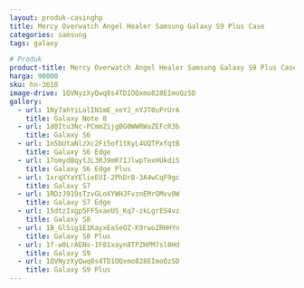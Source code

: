 ```yaml
---
layout: produk-casinghp
title: Mercy Overwatch Angel Healer Samsung Galaxy S9 Plus Case
categories: samsung
tags: galaxy

# Produk
product-title: Mercy Overwatch Angel Healer Samsung Galaxy S9 Plus Case
harga: 90000
sku: hn-3618
image-drive: 1QVNyzXyQwq8s4TD1OQxmo828EImoQzSD
gallery:
  - url: 1Ny7ahYiLolIN1mE_xeY2_nYJT0uPrUrA
    title: Galaxy Note 8
  - url: 1d0Itu3Nc-PCmmZijgBG0WWRWaZEFcR3b
    title: Galaxy S6
  - url: 1n5bUtaNlzXc2Fi5of1tKyL4UQTPxfqtB
    title: Galaxy S6 Edge
  - url: 17omydBqytJL3RJ9mR7IJlwpTexHUkdiS
    title: Galaxy S6 Edge Plus
  - url: 1xrqXYaYElieEUI-2PhDrB-3A4wCqF9gc
    title: Galaxy S7
  - url: 1RDzJ919sTzvGLoXYWHJFvznEMrOMvv0W
    title: Galaxy S7 Edge
  - url: 15dtzIxgp5FF5xaeUS_Kq7-zkLgrES4vz
    title: Galaxy S8
  - url: 1B_GlSig1E1KayxEaSeOZ-K9rwoZRHHYn
    title: Galaxy S8 Plus
  - url: 1f-w0LrAENs-IF81xayn8TPZHPM7sl0Hd
    title: Galaxy S9
  - url: 1QVNyzXyQwq8s4TD1OQxmo828EImoQzSD
    title: Galaxy S9 Plus
---
```

